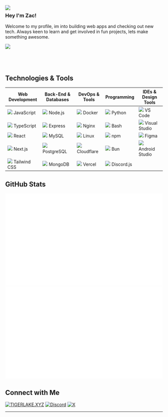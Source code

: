 <img align="left" width="250" height="auto" src="https://github.com/user-attachments/assets/b35328d0-b68e-4425-82d5-e9781cefae4e">

### Hey I'm Zac!

Welcome to my profile, im into building web apps and checking out new tech. Always keen to learn and get involved in fun projects, lets make something awesome.

[![](https://komarev.com/ghpvc/?username=Trixzyy&color=007bff&label=Profile+Views&style=for-the-badge)](https://github.com/orhun) 

<br><br>

                                                                                                                          
## Technologies & Tools

| **Web Development**                                                                                                                                                                           | **Back-End & Databases**                                                                                                                                                              | **DevOps & Tools**                                                                                                                                                                | **Programming**                                                                                                                                                          | **IDEs & Design Tools**                                                                                                                                                                |
|-----------------------------------------------------------------------------------------------------------------------------------------------------------------------------------------------|---------------------------------------------------------------------------------------------------------------------------------------------------------------------------------------|------------------------------------------------------------------------------------------------------------------------------------------------------------------------------------|--------------------------------------------------------------------------------------------------------------------------------------------------------------------------------------------------------|------------------------------------------------------------------------------------------------------------------------------------------------------------------------------------------|
| <code><a href="https://github.com/topics/javascript" target="_blank"><img height="25" src="https://skillicons.dev/icons?i=js"></a></code> JavaScript                                          | <code><a href="https://github.com/topics/nodejs" target="_blank"><img height="25" src="https://skillicons.dev/icons?i=nodejs"></a></code> Node.js                                      | <code><a href="https://github.com/topics/docker" target="_blank"><img height="25" src="https://skillicons.dev/icons?i=docker"></a></code> Docker                                   | <code><a href="https://github.com/topics/python" target="_blank"><img height="25" src="https://skillicons.dev/icons?i=py"></a></code> Python                                                          | <code><a href="https://github.com/topics/vscode" target="_blank"><img height="25" src="https://skillicons.dev/icons?i=vscode"></a></code> VS Code                                           |
| <code><a href="https://github.com/topics/typescript" target="_blank"><img height="25" src="https://skillicons.dev/icons?i=ts"></a></code> TypeScript                                          | <code><a href="https://github.com/topics/express" target="_blank"><img height="25" src="https://skillicons.dev/icons?i=express"></a></code> Express                                    | <code><a href="https://github.com/topics/nginx" target="_blank"><img height="25" src="https://skillicons.dev/icons?i=nginx"></a></code> Nginx                                     | <code><a href="https://github.com/topics/bash" target="_blank"><img height="25" src="https://skillicons.dev/icons?i=bash"></a></code> Bash                                                            | <code><a href="https://github.com/topics/visualstudio" target="_blank"><img height="25" src="https://skillicons.dev/icons?i=visualstudio"></a></code> Visual Studio                          |
| <code><a href="https://github.com/topics/react" target="_blank"><img height="25" src="https://skillicons.dev/icons?i=react"></a></code> React                                                  | <code><a href="https://github.com/topics/mysql" target="_blank"><img height="25" src="https://skillicons.dev/icons?i=mysql"></a></code> MySQL                                          | <code><a href="https://github.com/topics/linux" target="_blank"><img height="25" src="https://skillicons.dev/icons?i=linux"></a></code> Linux                                    | <code><a href="https://github.com/topics/npm" target="_blank"><img height="25" src="https://skillicons.dev/icons?i=npm"></a></code> npm                                                              | <code><a href="https://github.com/topics/figma" target="_blank"><img height="25" src="https://skillicons.dev/icons?i=figma"></a></code> Figma                                           |
| <code><a href="https://github.com/topics/nextjs" target="_blank"><img height="25" src="https://skillicons.dev/icons?i=nextjs"></a></code> Next.js                                              | <code><a href="https://github.com/topics/postgresql" target="_blank"><img height="25" src="https://skillicons.dev/icons?i=postgres"></a></code> PostgreSQL                            | <code><a href="https://github.com/topics/cloudflare" target="_blank"><img height="25" src="https://skillicons.dev/icons?i=cloudflare"></a></code> Cloudflare                      | <code><a href="https://github.com/topics/bun" target="_blank"><img height="25" src="https://skillicons.dev/icons?i=bun"></a></code> Bun                                                              | <code><a href="https://github.com/topics/androidstudio" target="_blank"><img height="25" src="https://skillicons.dev/icons?i=androidstudio"></a></code> Android Studio                      |
| <code><a href="https://github.com/topics/tailwindcss" target="_blank"><img height="25" src="https://skillicons.dev/icons?i=tailwind"></a></code> Tailwind CSS                                  | <code><a href="https://github.com/topics/mongodb" target="_blank"><img height="25" src="https://skillicons.dev/icons?i=mongodb"></a></code> MongoDB                                    | <code><a href="https://github.com/topics/vercel" target="_blank"><img height="25" src="https://skillicons.dev/icons?i=vercel"></a></code> Vercel                                 | <code><a href="https://github.com/topics/discordjs" target="_blank"><img height="25" src="https://skillicons.dev/icons?i=discordjs"></a></code> Discord.js                                                |                                                                                                                                                                                         |



## GitHub Stats
<!-- https://github.com/jstrieb/github-stats -->
![](https://github.com/Trixzyy/github-stats/blob/master/generated/overview.svg#gh-dark-mode-only)
![](https://github.com/Trixzyy/github-stats/blob/master/generated/languages.svg#gh-dark-mode-only)

## Connect with Me
[![TIGERLAKE.XYZ](https://custom-icon-badges.herokuapp.com/badge/-tigerlake.xyz-6088d2?style=for-the-badge&logoColor=white&logo=website)](https://tigerlake.xyz)
[![Discord](https://img.shields.io/badge/Discord-5865F2?style=for-the-badge&logo=discord&logoColor=white)](https://discord.com/users/992171799536218142)
[![X](https://img.shields.io/badge/X-000000?style=for-the-badge&logo=x&logoColor=white)](https://x.com/trixzydev)

---
